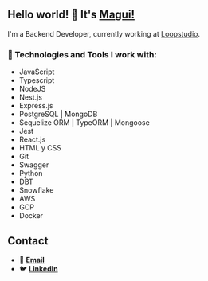 ## Hello world! 👋 It's [Magui!](https://www.linkedin.com/in/magalicorbalan/)
I'm a Backend Developer, currently working at [Loopstudio](https://loopstudio.dev/).


### :muscle: Technologies and Tools I work with: 

- JavaScript
- Typescript
- NodeJS
- Nest.js
- Express.js
- PostgreSQL | MongoDB
- Sequelize ORM | TypeORM | Mongoose
- Jest
- React.js
- HTML y CSS
- Git
- Swagger
- Python
- DBT
- Snowflake
- AWS
- GCP
- Docker


## Contact

- 📩 **[Email](mailto:magui.corb@gmail.com)**
- 🐦 **[LinkedIn](https://linkedin.com/in/magalicorbalan)**
